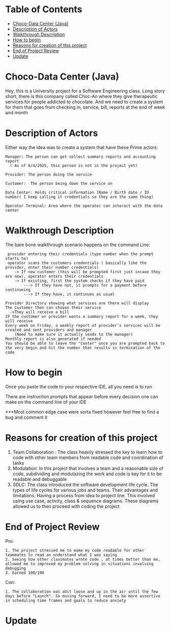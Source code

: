 # Table of Contents
- [Choco-Data Center (Java)](#choco-data-center--java-)
- [Description of Actors](#description-of-actors)
- [Walkthrough Description](#walkthrough-description)
- [How to begin](#how-to-begin)
- [Reasons for creation of this project](#reasons-for-creation-of-this-project)
- [End of Project Review](#end-of-project-review)
- [Update](#update)


# Choco-Data Center (Java)


Hey, this is a University project for a Software Engineering class. Long story short, there is this company called Choc-An where they give therapeutic services for people addicted to chocolate. And we need to create a system for them that goes from checking in, service, bill, reports at the end of week and month

# Description of Actors
Either way the idea was to create a system that have these Prime actors:

    Manager: The person can get collect summary reports and accounting report 
      ( As of 6/4/2025, this person is not in the project yet)
  
    Provider: The person doing the service 
 
    Customer:  The person being down the service on
 
    Data Center: Holds critical information (Name / Birth date / ID number( I keep calling it credentials so they are the same thing)
 
    Operator Terminal: Area where the operator can interact with the data center
  
# Walkthrough Description
The bare bone walkthrough scenario happens on the command Line:
    
     provider entering their credentials (type number when the prompt starts to)
     operator scans the customers credentials ( basically like the provider, enter their number credentials)
        -> If new customer (this will be prompted first just incase they are new), operator enters their credentials
        -> If existing, first the system checks if they have paid
            ---> If they have not, it prompts for a payment before continueing
            ---> If they have, it continues as usual
            
    Provider Directory showing what services are there will display
    The Customer then can choose their service
      ->They will receive a bill
    IF the customer or provider wants a summary report for a week, they will receive
    Every week on Friday, a weekly report of provider's services will be created and sent providers and manager 
        (Need to make sure it actually sends to the manager)
    Monthly report is also generated if needed
    You should be able to leave the "Center" once you are prompted back to the very begin and hit the number that results in termination of the code

# How to begin

Once you paste the code to your respective IDE, all you need is to run

There are instruction prompts that appear before every decision one can make on the command line of your IDE

***Most  common edge case were sorta fixed however feel free to find a bug and comment it

# Reasons for creation of this project
 1. Team Collaboration : The class heavily stressed the key to learn how to code with other team members from readable code and coordination of tasks
 2. Modulation: In this project that involves a team and a reasonable size of code, subdividing and modulazing the work and code is key for it to be readable and debuggable
 3. SDLC: The class introduced the software development life cycle. The types of life cycles for various jobs and teams. Their advantages and limitations. Having a process from idea to project line. This involved using use case, activity, class & sequence diagrams. These diagrams allowed us to then proceed with coding the project

# End of Project Review
  Pro:
  
    1. The project stressed me to make my code readable for other teammates to read an understand what I was saying
    2. Seeing how other classmates wrote code , at times better than me, allowed me to improved my problem solving in situations involving debugging
    3. Earned 100/100

  Con:
  
    1. The collaboration was abit loose and up in the air until the few days before "Launch". So moving forward, I need to be more assertive in scheduling time frames and goals to reduce anxiety

# Update
      

